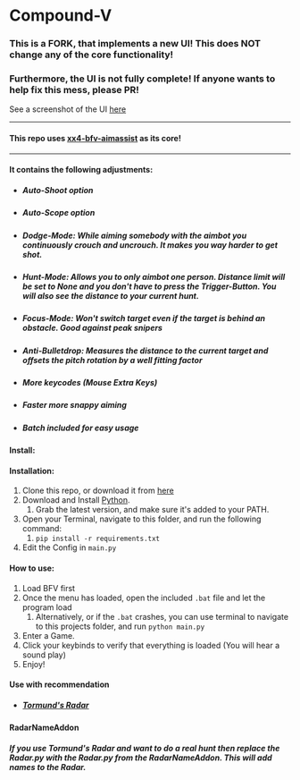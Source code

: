 # Compound-V
### This is a FORK, that implements a new UI! This does **NOT** change any of the core functionality!
### Furthermore, the UI is not fully complete! If anyone wants to help fix this mess, please PR!
See a screenshot of the UI [here](https://prnt.sc/Vej3_wHfuxGv)
- - - -
#### This repo uses [xx4-bfv-aimassist](https://github.com/exex4/xx4-bfv-aimassist) as its core!
- - - -
#### It contains the following adjustments:  
 - ##### Auto-Shoot option
 - ##### Auto-Scope option
 - ##### Dodge-Mode: While aiming somebody with the aimbot you continuously crouch and uncrouch. It makes you way harder to get shot.
 - ##### Hunt-Mode: Allows you to only aimbot one person. Distance limit will be set to None and you don't have to press the Trigger-Button. You will also see the distance to your current hunt. 
 - ##### Focus-Mode: Won't switch target even if the target is behind an obstacle. Good against peak snipers
 - ##### Anti-Bulletdrop: Measures the distance to the current target and offsets the pitch rotation by a well fitting factor
 - ##### More keycodes (Mouse Extra Keys)
 - ##### Faster more snappy aiming 
 - ##### Batch included for easy usage  
#### Install:

#### Installation:
1. Clone this repo, or download it from [here](https://minhaskamal.github.io/DownGit/#/home?url=https://github.com/notrespire/Compound-V)
2. Download and Install [Python](https://www.python.org/downloads/).
   1. Grab the latest version, and make sure it's added to your PATH.
3. Open your Terminal, navigate to this folder, and run the following command:
   1. `pip install -r requirements.txt`
4. Edit the Config in `main.py`
   
#### How to use:
1. Load BFV first
2. Once the menu has loaded, open the included `.bat` file and let the program load
   1. Alternatively, or if the `.bat` crashes, you can use terminal to navigate to this projects folder, and run `python main.py`
5. Enter a Game.
6. Click your keybinds to verify that everything is loaded (You will hear a sound play)
7. Enjoy!

#### Use with recommendation
 - ##### [Tormund's Radar](https://minhaskamal.github.io/DownGit/#/home?url=https://github.com/70RMUND/Tormund-BFV-Radar)
  
#### RadarNameAddon
##### If you use Tormund's Radar and want to do a real hunt then replace the Radar.py with the Radar.py from the RadarNameAddon. This will add names to the Radar.
